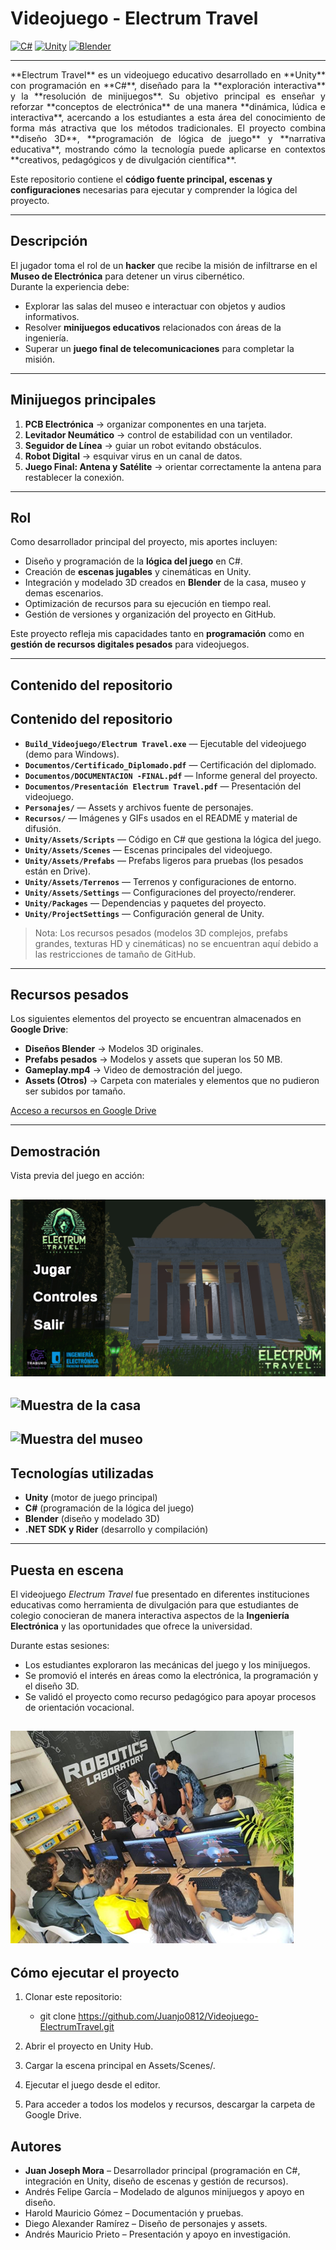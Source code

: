 # Videojuego - Electrum Travel

[![C#](https://img.shields.io/badge/C%23-10.0-239120.svg?logo=c-sharp&logoColor=white)](https://learn.microsoft.com/es-es/dotnet/csharp/)
[![Unity](https://img.shields.io/badge/Unity-2023-black.svg?logo=unity&logoColor=white)](https://unity.com/)
[![Blender](https://img.shields.io/badge/Blender-3.6-orange.svg?logo=blender&logoColor=white)](https://www.blender.org/)

---
<p align="justify">
**Electrum Travel** es un videojuego educativo desarrollado en **Unity** con programación en **C#**, diseñado para la **exploración interactiva** y la **resolución de minijuegos**.  
Su objetivo principal es enseñar y reforzar **conceptos de electrónica** de una manera **dinámica, lúdica e interactiva**, acercando a los estudiantes a esta área del conocimiento de forma más atractiva que los métodos tradicionales. El proyecto combina **diseño 3D**, **programación de lógica de juego** y **narrativa educativa**, mostrando cómo la tecnología puede aplicarse en contextos **creativos, pedagógicos y de divulgación científica**.  

Este repositorio contiene el **código fuente principal, escenas y configuraciones** necesarias para ejecutar y comprender la lógica del proyecto.
</p>

---

## Descripción

El jugador toma el rol de un **hacker** que recibe la misión de infiltrarse en el **Museo de Electrónica** para detener un virus cibernético.  
Durante la experiencia debe:

- Explorar las salas del museo e interactuar con objetos y audios informativos.  
- Resolver **minijuegos educativos** relacionados con áreas de la ingeniería.  
- Superar un **juego final de telecomunicaciones** para completar la misión.  

---

## Minijuegos principales

1. **PCB Electrónica** → organizar componentes en una tarjeta.  
2. **Levitador Neumático** → control de estabilidad con un ventilador.  
3. **Seguidor de Línea** → guiar un robot evitando obstáculos.  
4. **Robot Digital** → esquivar virus en un canal de datos.  
5. **Juego Final: Antena y Satélite** → orientar correctamente la antena para restablecer la conexión.  

---

## Rol 
Como desarrollador principal del proyecto, mis aportes incluyen:

- Diseño y programación de la **lógica del juego** en C#.  
- Creación de **escenas jugables** y cinemáticas en Unity.  
- Integración y modelado 3D creados en **Blender** de la casa, museo y demas escenarios.  
- Optimización de recursos para su ejecución en tiempo real.  
- Gestión de versiones y organización del proyecto en GitHub.  

Este proyecto refleja mis capacidades tanto en **programación** como en **gestión de recursos digitales pesados** para videojuegos.

---

## Contenido del repositorio
## Contenido del repositorio

- **`Build_Videojuego/Electrum Travel.exe`** — Ejecutable del videojuego (demo para Windows).
- **`Documentos/Certificado_Diplomado.pdf`** — Certificación del diplomado.
- **`Documentos/DOCUMENTACION -FINAL.pdf`** — Informe general del proyecto.
- **`Documentos/Presentación Electrum Travel.pdf`** — Presentación del videojuego.
- **`Personajes/`** — Assets y archivos fuente de personajes.
- **`Recursos/`** — Imágenes y GIFs usados en el README y material de difusión.
- **`Unity/Assets/Scripts`** — Código en C# que gestiona la lógica del juego.
- **`Unity/Assets/Scenes`** — Escenas principales del videojuego.
- **`Unity/Assets/Prefabs`** — Prefabs ligeros para pruebas (los pesados están en Drive).
- **`Unity/Assets/Terrenos`** — Terrenos y configuraciones de entorno.
- **`Unity/Assets/Settings`** — Configuraciones del proyecto/renderer.
- **`Unity/Packages`** — Dependencias y paquetes del proyecto.
- **`Unity/ProjectSettings`** — Configuración general de Unity.

> Nota: Los recursos pesados (modelos 3D complejos, prefabs grandes, texturas HD y cinemáticas) no se encuentran aquí debido a las restricciones de tamaño de GitHub.

---

## Recursos pesados
Los siguientes elementos del proyecto se encuentran almacenados en **Google Drive**:

- **Diseños Blender** → Modelos 3D originales.  
- **Prefabs pesados** → Modelos y assets que superan los 50 MB.  
- **Gameplay.mp4** → Video de demostración del juego.  
- **Assets (Otros)** → Carpeta con materiales y elementos que no pudieron ser subidos por tamaño.  

[Acceso a recursos en Google Drive](https://drive.google.com/drive/folders/127Xel7jZL63xM-Dr2iKFpTcULgsekJCU?usp=sharing)

---

## Demostración
Vista previa del juego en acción:

![Pantalla de inicio](Recursos/Intro.png)
---
![Muestra de la casa](Recursos/Casa.gif)
---
![Muestra del museo](Recursos/Museo.gif)
---

## Tecnologías utilizadas
- **Unity** (motor de juego principal)  
- **C#** (programación de la lógica del juego)  
- **Blender** (diseño y modelado 3D)  
- **.NET SDK y Rider** (desarrollo y compilación)

---

## Puesta en escena

El videojuego *Electrum Travel* fue presentado en diferentes instituciones educativas como herramienta de divulgación para que estudiantes de colegio conocieran de manera interactiva aspectos de la **Ingeniería Electrónica** y las oportunidades que ofrece la universidad.  

Durante estas sesiones:  
- Los estudiantes exploraron las mecánicas del juego y los minijuegos.  
- Se promovió el interés en áreas como la electrónica, la programación y el diseño 3D.  
- Se validó el proyecto como recurso pedagógico para apoyar procesos de orientación vocacional.  

![Juego en escuelas](Recursos/Escuelas.png)
---

## Cómo ejecutar el proyecto

1. Clonar este repositorio:
   - git clone https://github.com/Juanjo0812/Videojuego-ElectrumTravel.git

2. Abrir el proyecto en Unity Hub.

3. Cargar la escena principal en Assets/Scenes/.

4. Ejecutar el juego desde el editor.

5. Para acceder a todos los modelos y recursos, descargar la carpeta de Google Drive.


## Autores

- **Juan Joseph Mora** – Desarrollador principal (programación en C#, integración en Unity, diseño de escenas y gestión de recursos).  
- Andrés Felipe García – Modelado de algunos minijuegos y apoyo en diseño.  
- Harold Mauricio Gómez – Documentación y pruebas.  
- Diego Alexander Ramírez – Diseño de personajes y assets.  
- Andrés Mauricio Prieto – Presentación y apoyo en investigación.   


